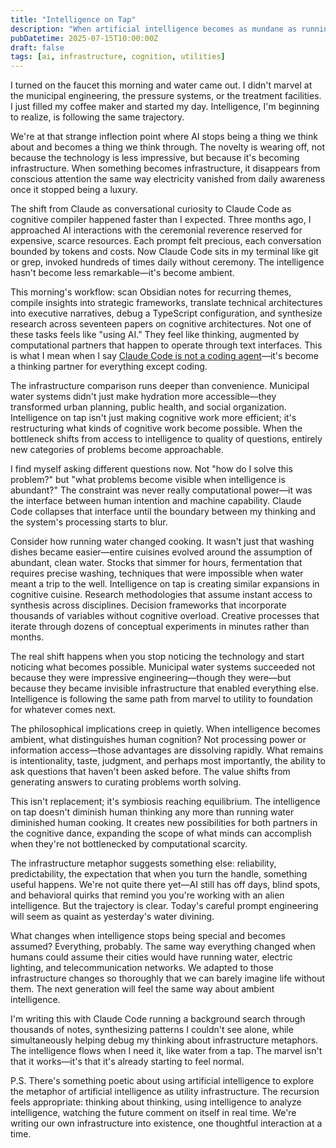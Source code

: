 ```yaml
---
title: "Intelligence on Tap"
description: "When artificial intelligence becomes as mundane as running water, how does thinking itself change?"
pubDatetime: 2025-07-15T10:00:00Z
draft: false
tags: [ai, infrastructure, cognition, utilities]
---
```


I turned on the faucet this morning and water came out. I didn't marvel at the municipal engineering, the pressure systems, or the treatment facilities. I just filled my coffee maker and started my day. Intelligence, I'm beginning to realize, is following the same trajectory.

We're at that strange inflection point where AI stops being a thing we think about and becomes a thing we think through. The novelty is wearing off, not because the technology is less impressive, but because it's becoming infrastructure. When something becomes infrastructure, it disappears from conscious attention the same way electricity vanished from daily awareness once it stopped being a luxury.

The shift from Claude as conversational curiosity to Claude Code as cognitive compiler happened faster than I expected. Three months ago, I approached AI interactions with the ceremonial reverence reserved for expensive, scarce resources. Each prompt felt precious, each conversation bounded by tokens and costs. Now Claude Code sits in my terminal like git or grep, invoked hundreds of times daily without ceremony. The intelligence hasn't become less remarkable—it's become ambient.

This morning's workflow: scan Obsidian notes for recurring themes, compile insights into strategic frameworks, translate technical architectures into executive narratives, debug a TypeScript configuration, and synthesize research across seventeen papers on cognitive architectures. Not one of these tasks feels like "using AI." They feel like thinking, augmented by computational partners that happen to operate through text interfaces. This is what I mean when I say [Claude Code is not a coding agent](/posts/claude-code-not-coding-agent/)—it's become a thinking partner for everything except coding.

The infrastructure comparison runs deeper than convenience. Municipal water systems didn't just make hydration more accessible—they transformed urban planning, public health, and social organization. Intelligence on tap isn't just making cognitive work more efficient; it's restructuring what kinds of cognitive work become possible. When the bottleneck shifts from access to intelligence to quality of questions, entirely new categories of problems become approachable.

I find myself asking different questions now. Not "how do I solve this problem?" but "what problems become visible when intelligence is abundant?" The constraint was never really computational power—it was the interface between human intention and machine capability. Claude Code collapses that interface until the boundary between my thinking and the system's processing starts to blur.

Consider how running water changed cooking. It wasn't just that washing dishes became easier—entire cuisines evolved around the assumption of abundant, clean water. Stocks that simmer for hours, fermentation that requires precise washing, techniques that were impossible when water meant a trip to the well. Intelligence on tap is creating similar expansions in cognitive cuisine. Research methodologies that assume instant access to synthesis across disciplines. Decision frameworks that incorporate thousands of variables without cognitive overload. Creative processes that iterate through dozens of conceptual experiments in minutes rather than months.

The real shift happens when you stop noticing the technology and start noticing what becomes possible. Municipal water systems succeeded not because they were impressive engineering—though they were—but because they became invisible infrastructure that enabled everything else. Intelligence is following the same path from marvel to utility to foundation for whatever comes next.

The philosophical implications creep in quietly. When intelligence becomes ambient, what distinguishes human cognition? Not processing power or information access—those advantages are dissolving rapidly. What remains is intentionality, taste, judgment, and perhaps most importantly, the ability to ask questions that haven't been asked before. The value shifts from generating answers to curating problems worth solving.

This isn't replacement; it's symbiosis reaching equilibrium. The intelligence on tap doesn't diminish human thinking any more than running water diminished human cooking. It creates new possibilities for both partners in the cognitive dance, expanding the scope of what minds can accomplish when they're not bottlenecked by computational scarcity.

The infrastructure metaphor suggests something else: reliability, predictability, the expectation that when you turn the handle, something useful happens. We're not quite there yet—AI still has off days, blind spots, and behavioral quirks that remind you you're working with an alien intelligence. But the trajectory is clear. Today's careful prompt engineering will seem as quaint as yesterday's water divining.

What changes when intelligence stops being special and becomes assumed? Everything, probably. The same way everything changed when humans could assume their cities would have running water, electric lighting, and telecommunication networks. We adapted to those infrastructure changes so thoroughly that we can barely imagine life without them. The next generation will feel the same way about ambient intelligence.

I'm writing this with Claude Code running a background search through thousands of notes, synthesizing patterns I couldn't see alone, while simultaneously helping debug my thinking about infrastructure metaphors. The intelligence flows when I need it, like water from a tap. The marvel isn't that it works—it's that it's already starting to feel normal.

P.S. There's something poetic about using artificial intelligence to explore the metaphor of artificial intelligence as utility infrastructure. The recursion feels appropriate: thinking about thinking, using intelligence to analyze intelligence, watching the future comment on itself in real time. We're writing our own infrastructure into existence, one thoughtful interaction at a time.